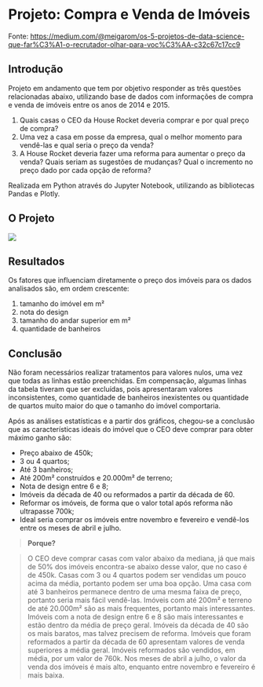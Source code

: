 # Projeto: Compra e Venda de Imóveis
Fonte: https://medium.com/@meigarom/os-5-projetos-de-data-science-que-far%C3%A1-o-recrutador-olhar-para-voc%C3%AA-c32c67c17cc9

## Introdução

Projeto em andamento que tem por objetivo responder as três questões relacionadas abaixo, utilizando base de dados com informações de compra e venda de imóveis entre os anos de 2014 e 2015.

1. Quais casas o CEO da House Rocket deveria comprar e por qual preço de compra?
2. Uma vez a casa em posse da empresa, qual o melhor momento para vendê-las e qual seria o preço da venda?
3. A House Rocket deveria fazer uma reforma para aumentar o preço da venda? Quais seriam as sugestões de mudanças? Qual o incremento no preço dado por cada opção de reforma?

Realizada em Python através do Jupyter Notebook, utilizando as bibliotecas Pandas e Plotly.


## O Projeto

<img src="https://github.com/tanialomazi/analise-exploratoria-imobiliaria/blob/master/gif_projeto.gif"> 


## Resultados

Os fatores que influenciam diretamente o preço dos imóveis para os dados analisados são, em ordem crescente:

1. tamanho do imóvel em m²
2. nota do design
3. tamanho do andar superior em m²
4. quantidade de banheiros

## Conclusão

Não foram necessários realizar tratamentos para valores nulos, uma vez que todas as linhas estão preenchidas. Em compensação, algumas linhas da tabela tiveram que ser excluídas, pois apresentaram valores inconsistentes, como quantidade de banheiros inexistentes ou quantidade de quartos muito maior do que o tamanho do imóvel comportaria. 

Após as análises estatísticas e a partir dos gráficos, chegou-se a conclusão que as características ideais do imóvel que o CEO deve comprar para obter máximo ganho são:

- Preço abaixo de 450k;
- 3 ou 4 quartos;
- Até 3 banheiros;
- Até 200m² construídos e 20.000m² de terreno;
- Nota de design entre 6 e 8;
- Imóveis da década de 40 ou reformados a partir da década de 60.
- Reformar os imóveis, de forma que o valor total após reforma não ultrapasse 700k;
- Ideal seria comprar os imóveis entre novembro e fevereiro e vendê-los entre os meses de abril e julho.

> **Porque?**

> O CEO deve comprar casas com valor abaixo da mediana, já que mais de 50% dos imóveis encontra-se abaixo desse valor, que no caso é de 450k. Casas com 3 ou 4 quartos podem ser vendidas um pouco acima da média, portanto podem ser uma boa opção. Uma casa com até 3 banheiros permanece dentro de uma mesma faixa de preço, portanto seria mais fácil vendê-las. Imóveis com até 200m² e terreno de até 20.000m² são as mais frequentes, portanto mais interessantes. Imóveis com a nota de design entre 6 e 8 são mais interessantes e estão dentro da média de preço geral. Imóveis da década de 40 são os mais baratos, mas talvez precisem de reforma. Imóveis que foram reformados a partir da década de 60 apresentam valores de venda superiores a média geral. Imóveis reformados são vendidos, em média, por um valor de 760k. Nos meses de abril a julho, o valor da venda dos imóveis é mais alto, enquanto entre novembro e fevereiro é mais baixa. 
